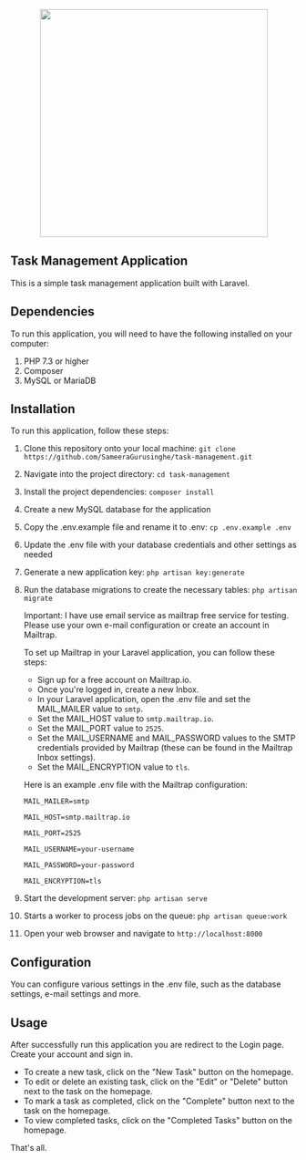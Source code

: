 <p align="center"><a href="https://laravel.com" target="_blank"><img src="https://raw.githubusercontent.com/laravel/art/master/logo-lockup/5%20SVG/2%20CMYK/1%20Full%20Color/laravel-logolockup-cmyk-red.svg" width="400"></a></p>

## Task Management Application
This is a simple task management application built with Laravel.

## Dependencies
To run this application, you will need to have the following installed on your computer:

1. PHP 7.3 or higher
2. Composer
3. MySQL or MariaDB

## Installation
To run this application, follow these steps:

1. Clone this repository onto your local machine: `git clone https://github.com/SameeraGurusinghe/task-management.git`
2. Navigate into the project directory: `cd task-management`
3. Install the project dependencies: `composer install`
4. Create a new MySQL database for the application
5. Copy the .env.example file and rename it to .env: `cp .env.example .env`
6. Update the .env file with your database credentials and other settings as needed
7. Generate a new application key: `php artisan key:generate`
8. Run the database migrations to create the necessary tables: `php artisan migrate`

    Important: I have use email service as mailtrap free service for testing. Please use your own e-mail configuration or create an account in Mailtrap.

    To set up Mailtrap in your Laravel application, you can follow these steps:

    - Sign up for a free account on Mailtrap.io.
    - Once you're logged in, create a new Inbox.
    - In your Laravel application, open the .env file and set the MAIL_MAILER value to `smtp`.
    - Set the MAIL_HOST value to `smtp.mailtrap.io`.
    - Set the MAIL_PORT value to `2525`.
    - Set the MAIL_USERNAME and MAIL_PASSWORD values to the SMTP credentials provided by Mailtrap (these can be found in the Mailtrap Inbox settings).
    - Set the MAIL_ENCRYPTION value to `tls`.

    Here is an example .env file with the Mailtrap configuration:

    `MAIL_MAILER=smtp`

    `MAIL_HOST=smtp.mailtrap.io`

    `MAIL_PORT=2525`

    `MAIL_USERNAME=your-username`

    `MAIL_PASSWORD=your-password`

    `MAIL_ENCRYPTION=tls`

9. Start the development server: `php artisan serve`
10. Starts a worker to process jobs on the queue: `php artisan queue:work`
11. Open your web browser and navigate to `http://localhost:8000`

## Configuration
You can configure various settings in the .env file, such as the database settings, e-mail settings and more.

## Usage
After successfully run this application you are redirect to the Login page. Create your account and sign in.

- To create a new task, click on the "New Task" button on the homepage.
- To edit or delete an existing task, click on the "Edit" or "Delete" button next to the task on the homepage.
- To mark a task as completed, click on the "Complete" button next to the task on the homepage.
- To view completed tasks, click on the "Completed Tasks" button on the homepage.

That's all.